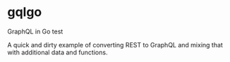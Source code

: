 # gqlgo
GraphQL in Go test

A quick and dirty example of converting REST to GraphQL and mixing that with additional data and functions.
